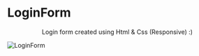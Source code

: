 # LoginForm
<p align = center>Login form created using Html &amp; Css (Responsive) :)</p>

![LoginForm](https://user-images.githubusercontent.com/97861491/177709328-e4c93702-27a8-4de7-9fa7-85f71a591912.png)


